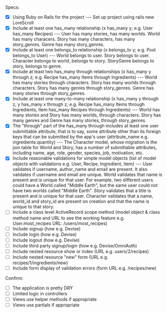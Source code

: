 Specs:

- [X] Using Ruby on Rails for the project
--- Set up project using rails new LoreScroll
- [X] Include at least one has_many relationship (x has_many y; e.g. User has_many Recipes)
--- User has many stories, has many worlds. World has many characers. Story has many characters, has many story_genres. Genre has many story_genres.   
- [X] Include at least one belongs_to relationship (x belongs_to y; e.g. Post belongs_to User)
--- World belongs to user. Story belongs to user. Character belongs to world, belongs to story. StoryGenre belongs to story, belongs to genre. 
- [X] Include at least two has_many through relationships (x has_many y through z; e.g. Recipe has_many Items through Ingredients)
--- World has many stories through characters. Story has many worlds through characters. Story has many genres through story_genres. Genre has many stories through story_genres.  
- [X] Include at least one many-to-many relationship (x has_many y through z, y has_many x through z; e.g. Recipe has_many Items through Ingredients, Item has_many Recipes through Ingredients)
--- World has many stories and Story has many worlds, through characters. Story has many genres and Genre has many stories, through story_genres. 
- [X] The "through" part of the has_many through includes at least one user submittable attribute, that is to say, some attribute other than its foreign keys that can be submitted by the app's user (attribute_name e.g. ingredients.quantity)
--- The Character model, whose migration is the join table for World and Story, has a number of submittable attributes, including name, age, role, gender, species, job, motivation, etc. 
- [X] Include reasonable validations for simple model objects (list of model objects with validations e.g. User, Recipe, Ingredient, Item) --- User validates if username, author_name and email are present. It also validates if username and email are unique. World validates that name is present and is unique for that user. For example, two different users could have a World called "Middle Earth", but the same user could not have two worlds called "Middle Earth". Story validates that a title is present and is unique for that user. Character validates that a name, world_id and story_id are present on creation and that the name is unique to that story. 
- [ ] Include a class level ActiveRecord scope method (model object & class method name and URL to see the working feature e.g. User.most_recipes URL: /users/most_recipes)
- [ ] Include signup (how e.g. Devise)
- [ ] Include login (how e.g. Devise)
- [ ] Include logout (how e.g. Devise)
- [ ] Include third party signup/login (how e.g. Devise/OmniAuth)
- [ ] Include nested resource show or index (URL e.g. users/2/recipes)
- [ ] Include nested resource "new" form (URL e.g. recipes/1/ingredients/new)
- [ ] Include form display of validation errors (form URL e.g. /recipes/new)

Confirm:

- [ ] The application is pretty DRY
- [ ] Limited logic in controllers
- [ ] Views use helper methods if appropriate
- [ ] Views use partials if appropriate